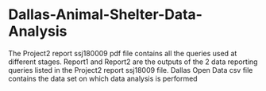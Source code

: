 # Dallas-Animal-Shelter-Data-Analysis
The Project2 report ssj180009 pdf file contains all the queries used at different stages.
Report1 and Report2 are the outputs of the 2 data reporting queries listed in the Project2 report ssj18009 file.
Dallas Open Data csv file contains the data set on which data analysis is performed
